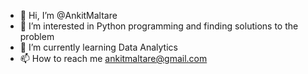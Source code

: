- 👋 Hi, I’m @AnkitMaltare
- 👀 I’m interested in Python programming and finding solutions to the problem
- 🌱 I’m currently learning Data Analytics
- 📫 How to reach me ankitmaltare@gmail.com

<!---
Hello everyone this is a small Python code of an E-voting project created using Python and SQL queries which have the following functions same can be modified or its codes can be used for some other task. 
you will find a "How To E_vote.docx" which gives information about how to use this code.


--->
